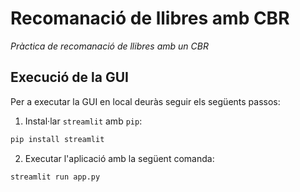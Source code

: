 # Recomanació de llibres amb CBR

_Pràctica de recomanació de llibres amb un CBR_

## Execució de la GUI
Per a executar la GUI en local deuràs seguir els següents passos:

1. Instal·lar `streamlit` amb `pip`:
```bash
pip install streamlit
```
2. Executar l'aplicació amb la següent comanda:
```bash
streamlit run app.py
```

